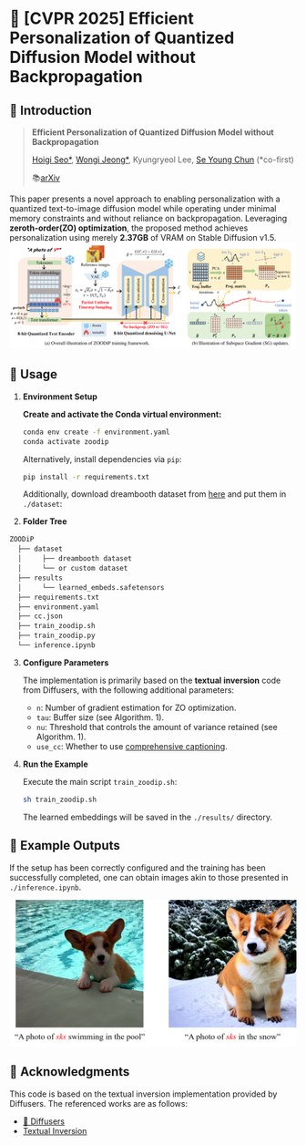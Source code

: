 # 🌟 [CVPR 2025] Efficient Personalization of Quantized Diffusion Model without Backpropagation

## 📑 Introduction

> **Efficient Personalization of Quantized Diffusion Model without Backpropagation**
>
> [Hoigi Seo*](https://seohoiki3215.github.io), [Wongi Jeong*](https://ignoww.github.io/), Kyungryeol Lee, [Se Young Chun](https://icl.snu.ac.kr/) (*co-first)
>
> 📚[arXiv](https://ignoww.github.io/)

This paper presents a novel approach to enabling personalization with a quantized text-to-image diffusion model while operating under minimal memory constraints and without reliance on backpropagation. Leveraging **zeroth-order(ZO) optimization**, the proposed method achieves personalization using merely **2.37GB** of VRAM on Stable Diffusion v1.5.
<img src="pics/method.png" width="1000">

## 🚀 Usage

1. **Environment Setup**

   **Create and activate the Conda virtual environment:**

   ```bash
   conda env create -f environment.yaml
   conda activate zoodip
   ```
   Alternatively, install dependencies via `pip`:
    ```bash
    pip install -r requirements.txt
    ```

   Additionally, download dreambooth dataset from [here](https://github.com/google/dreambooth) and put them in `./dataset`:


2. **Folder Tree**
```md
ZOODiP
  ├── dataset
  │     ├── dreambooth dataset
  │     └── or custom dataset
  ├── results
  │     └── learned_embeds.safetensors
  ├── requirements.txt
  ├── environment.yaml
  ├── cc.json
  ├── train_zoodip.sh
  ├── train_zoodip.py
  └── inference.ipynb
```

3. **Configure Parameters**

   The implementation is primarily based on the **textual inversion** code from Diffusers, with the following additional parameters:
   - `n`: Number of gradient estimation for ZO optimization.
   - `tau`: Buffer size (see Algorithm. 1).
   - `nu`: Threshold that controls the amount of variance retained (see Algorithm. 1).
   - `use_cc`: Whether to use [comprehensive captioning](https://arxiv.org/pdf/2402.12004).

4. **Run the Example**

   Execute the main script `train_zoodip.sh`:

   ```bash
   sh train_zoodip.sh
   ```

   The learned embeddings will be saved in the `./results/` directory.

## 📸 Example Outputs

If the setup has been correctly configured and the training has been successfully completed, one can obtain images akin to those presented in `./inference.ipynb`.

<img src="pics\output.png" width="700">

## 🙏 Acknowledgments

This code is based on the textual inversion implementation provided by Diffusers. The referenced works are as follows:

- [🤗 Diffusers](https://github.com/huggingface/diffusers)
- [Textual Inversion](https://arxiv.org/abs/2208.01618)
